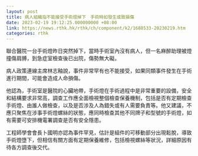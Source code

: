 ```yaml
---
layout: post
title: 病人組織指不能接受手術燈掉下　手術時如發生或致損傷
date: 2023-02-19 19:12:25.000000000 +08:00
link: https://news.rthk.hk/rthk/ch/component/k2/1688533-20230219.htm
categories: rthk
---
```


聯合醫院一台手術燈昨日突然掉下，當時手術室內沒有病人，但一名麻醉助理被燈撞傷肩膊，到急症室檢查後已出院，傷勢無大礙。

病人政策連線主席林志釉說，事件非常罕有也不能接受，如果同類事件發生在手術進行期間，可能會造成人命損傷。

他認為，手術室是醫院的心臟地帶，手術燈在手術過程中是非常重要的設備，安全和結構要求非常高，調查工作應全面檢視整個檢查保養機制，包括是否有定期檢查手術燈、由誰人做檢查，以及是否涉及人為錯失或有人需要負責等。他又建議，不應只聚焦在涉事手術燈螺絲的狀態，應同時檢查其他不同牌子和型號的手術燈，如有需要可安排機電署調查是否有安全隱患。

工程師學會會長卜國明亦認為事件罕見，估計是組件的可移動部分出現鬆脫，導致手術燈墮下，但相信有關方面有定期保養維修，包括檢視螺絲等狀況，詳細原因有待各方調查後交代。
